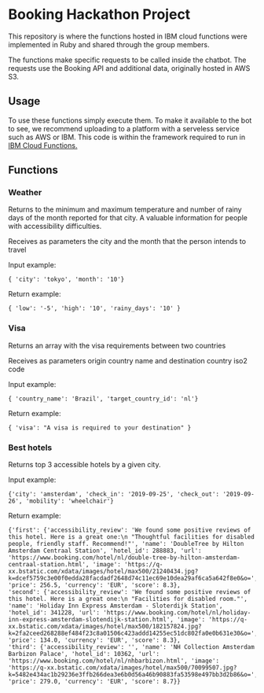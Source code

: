# Booking Hackathon Project

This repository is where the functions hosted in IBM cloud functions were implemented in Ruby and shared through the group members.

The functions make specific requests to be called inside the chatbot. The requests use the Booking API and additional data, originally hosted in AWS S3.

## Usage

To use these functions simply execute them. To make it available to the bot to see, we recommend uploading to a platform with a serveless service such as AWS or IBM. This code is within the framework required to run in [IBM Cloud Functions.](https://cloud.ibm.com/openwhisk)

## Functions
### Weather

Returns to the minimum and maximum temperature and number of rainy days of the month reported for that city. A valuable information for people with accessibility difficulties.

Receives as parameters the city and the month that the person intends to travel

Input example:
```
{ 'city': 'tokyo', 'month': '10'}
```

Return example:
```
{ 'low': '-5', 'high': '10', 'rainy_days': '10' }
```

### Visa

Returns an array with the visa requirements between two countries

Receives as parameters origin country name and destination country iso2 code

Input example:
```
{ 'country_name': 'Brazil', 'target_country_id': 'nl'}
```

Return example:
```
{ 'visa': "A visa is required to your destination" }
```
### Best hotels

Returns top 3 accessible hotels by a given city.

Input example:
```
{'city': 'amsterdam', 'check_in': '2019-09-25', 'check_out': '2019-09-26', 'mobility': 'wheelchair'}
```

Return example:
```
{'first': {'accessibility_review': 'We found some positive reviews of this hotel. Here is a great one:\n "Thoughtful facilities for disabled people, friendly staff. Recommend!"', 'name': 'DoubleTree by Hilton Amsterdam Centraal Station', 'hotel_id': 288883, 'url': 'https://www.booking.com/hotel/nl/double-tree-by-hilton-amsterdam-centraal-station.html', 'image': 'https://q-xx.bstatic.com/xdata/images/hotel/max500/21240434.jpg?k=dcef5759c3e00f0edda28facdadf2648d74c11ec69e10dea29af6ca5a642f8e0&o=', 'price': 256.5, 'currency': 'EUR', 'score': 8.3}, 
'second': {'accessibility_review': 'We found some positive reviews of this hotel. Here is a great one:\n "Facilities for disabled room."', 'name': 'Holiday Inn Express Amsterdam - Sloterdijk Station', 'hotel_id': 341228, 'url': 'https://www.booking.com/hotel/nl/holiday-inn-express-amsterdam-slotendijk-station.html', 'image': 'https://q-xx.bstatic.com/xdata/images/hotel/max500/182157824.jpg?k=2fa2ceed268288ef484f23c8a01506c423addd14255ec51dc802fa0e0b631e30&o=', 'price': 134.0, 'currency': 'EUR', 'score': 8.3}, 
'third': {'accessibility_review': '', 'name': 'NH Collection Amsterdam Barbizon Palace', 'hotel_id': 10362, 'url': 'https://www.booking.com/hotel/nl/nhbarbizon.html', 'image': 'https://q-xx.bstatic.com/xdata/images/hotel/max500/70099507.jpg?k=5482e434ac1b29236e3ffb266dea3e6b0d56a46b90883fa53598e497bb3d2b86&o=', 'price': 279.0, 'currency': 'EUR', 'score': 8.7}}
```
